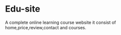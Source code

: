 # Edu-site
 A complete online learning course website it consist of home,price,review,contact and courses.
